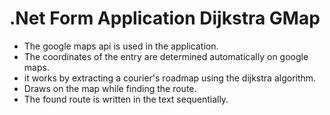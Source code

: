 # .Net Form Application Dijkstra GMap
- The google maps api is used in the application.
- The coordinates of the entry are determined automatically on google maps.
- it works by extracting a courier's roadmap using the dijkstra algorithm.
- Draws on the map while finding the route.
- The found route is written in the text sequentially.


